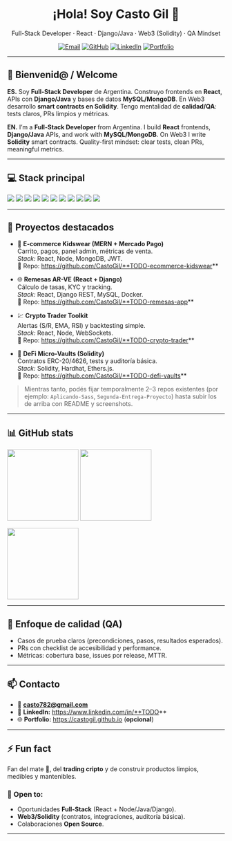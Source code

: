 <!--
Perfil de GitHub — Casto Gil
Sugerencias:
- Reemplaza los enlaces marcados como TODO (LinkedIn/Portfolio).
- Actualiza la sección “Proyectos destacados” con repos reales que quieras fijar.
-->

<h1 align="center">¡Hola! Soy Casto Gil 👋</h1>
<p align="center">
  Full-Stack Developer · React · Django/Java · Web3 (Solidity) · QA Mindset
</p>

<p align="center">
  <a href="mailto:casto782@gmail.com"><img alt="Email" src="https://img.shields.io/badge/Email-casto782%40gmail.com-EA4335?style=for-the-badge&logo=gmail&logoColor=white"></a>
  <a href="https://github.com/CastoGil"><img alt="GitHub" src="https://img.shields.io/badge/GitHub-CastoGil-24292E?style=for-the-badge&logo=github"></a>
  <a href="https://www.linkedin.com/in/TODO/"><img alt="LinkedIn" src="https://www.linkedin.com/in/casto-ricardo-gil-ca%C3%B1izalez-1aa322150/"></a>
  <a href="https://castogil.github.io"><img alt="Portfolio" src="https://img.shields.io/badge/Portfolio-Agregar-111?style=for-the-badge&logo=vercel"></a>
</p>

---

## 👋 Bienvenid@ / Welcome
**ES.** Soy **Full-Stack Developer** de Argentina. Construyo frontends en **React**, APIs con **Django/Java** y bases de datos **MySQL/MongoDB**. En Web3 desarrollo **smart contracts en Solidity**. Tengo mentalidad de **calidad/QA**: tests claros, PRs limpios y métricas.

**EN.** I’m a **Full-Stack Developer** from Argentina. I build **React** frontends, **Django/Java** APIs, and work with **MySQL/MongoDB**. On Web3 I write **Solidity** smart contracts. Quality-first mindset: clear tests, clean PRs, meaningful metrics.

---

## 💻 Stack principal
<p>
  <img src="https://img.shields.io/badge/HTML5-E34F26?logo=html5&logoColor=white" />
  <img src="https://img.shields.io/badge/CSS3-1572B6?logo=css3&logoColor=white" />
  <img src="https://img.shields.io/badge/JavaScript-ES6+-F7DF1E?logo=javascript&logoColor=000" />
  <img src="https://img.shields.io/badge/React-61DAFB?logo=react&logoColor=000" />
  <img src="https://img.shields.io/badge/Django-092E20?logo=django&logoColor=white" />
  <img src="https://img.shields.io/badge/Java-ED8B00?logo=java&logoColor=white" />
  <img src="https://img.shields.io/badge/MySQL-4479A1?logo=mysql&logoColor=white" />
  <img src="https://img.shields.io/badge/MongoDB-47A248?logo=mongodb&logoColor=white" />
  <img src="https://img.shields.io/badge/Solidity-363636?logo=solidity&logoColor=white" />
  <img src="https://img.shields.io/badge/Manual%20Testing-25A162?logo=testcafe&logoColor=white" />
  <img src="https://img.shields.io/badge/Git-FA7343?logo=git&logoColor=white" />
</p>

---

## 🚀 Proyectos destacados
<!-- Reemplaza/ordena estos ejemplos con tus repos reales y fíjalos como "Pinned" -->
- 🛒 **E-commerce Kidswear (MERN + Mercado Pago)**  
  Carrito, pagos, panel admin, métricas de venta.  
  _Stack:_ React, Node, MongoDB, JWT.  
  🔗 Repo: https://github.com/CastoGil/**TODO-ecommerce-kidswear**

- 🌐 **Remesas AR-VE (React + Django)**  
  Cálculo de tasas, KYC y tracking.  
  _Stack:_ React, Django REST, MySQL, Docker.  
  🔗 Repo: https://github.com/CastoGil/**TODO-remesas-app**

- 💹 **Crypto Trader Toolkit**  
  Alertas (S/R, EMA, RSI) y backtesting simple.  
  _Stack:_ React, Node, WebSockets.  
  🔗 Repo: https://github.com/CastoGil/**TODO-crypto-trader**

- 🔐 **DeFi Micro-Vaults (Solidity)**  
  Contratos ERC-20/4626, tests y auditoría básica.  
  _Stack:_ Solidity, Hardhat, Ethers.js.  
  🔗 Repo: https://github.com/CastoGil/**TODO-defi-vaults**

> Mientras tanto, podés fijar temporalmente 2–3 repos existentes (por ejemplo: `Aplicando-Sass`, `Segunda-Entrega-Proyecto`) hasta subir los de arriba con README y screenshots.

---

## 📊 GitHub stats
<p align="left">
  <img height="165" src="https://github-readme-stats.vercel.app/api?username=CastoGil&show_icons=true&theme=tokyonight" />
  <img height="165" src="https://streak-stats.demolab.com?user=CastoGil&theme=tokyonight" />
</p>
<p align="left">
  <img height="165" src="https://github-readme-stats.vercel.app/api/top-langs/?username=CastoGil&layout=compact&langs_count=8&theme=tokyonight" />
</p>

---

## 🧪 Enfoque de calidad (QA)
- Casos de prueba claros (precondiciones, pasos, resultados esperados).
- PRs con checklist de accesibilidad y performance.
- Métricas: cobertura base, issues por release, MTTR.

---

## 📫 Contacto
- 📧 **casto782@gmail.com**
- 🔗 **LinkedIn:** https://www.linkedin.com/in/**TODO**
- 🌐 **Portfolio:** https://castogil.github.io (**opcional**)

---

## ⚡ Fun fact
Fan del mate 🧉, del **trading cripto** y de construir productos limpios, medibles y mantenibles. 


### 🤝 Open to:
- Oportunidades **Full-Stack** (React + Node/Java/Django).  
- **Web3/Solidity** (contratos, integraciones, auditoría básica).  
- Colaboraciones **Open Source**.

---


